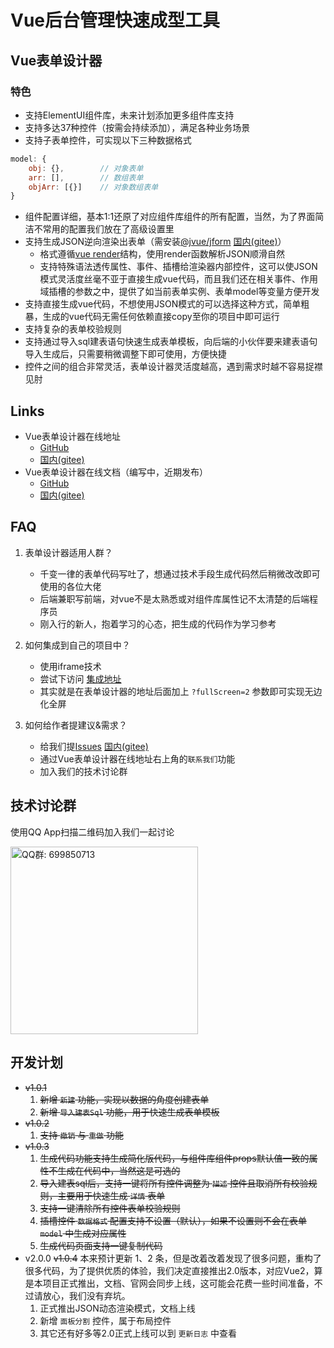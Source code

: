 # Vue后台管理快速成型工具

## Vue表单设计器

### 特色
- 支持ElementUI组件库，未来计划添加更多组件库支持
- 支持多达37种控件（按需会持续添加），满足各种业务场景
- 支持子表单控件，可实现以下三种数据格式
```javascript
model: {
    obj: {},        // 对象表单
    arr: [],        // 数组表单
    objArr: [{}]    // 对象数组表单
}
```
- 组件配置详细，基本1:1还原了对应组件库组件的所有配置，当然，为了界面简洁不常用的配置我们放在了高级设置里
- 支持生成JSON逆向渲染出表单（需安装[@jvue/jform](https://github.com/83945105/jvue/tree/main/jform-ui) [国内(gitee)](https://gitee.com/83945105/jvue/tree/main/jform-ui)）
  - 格式遵循[vue render](https://cn.vuejs.org/v2/guide/render-function.html)结构，使用render函数解析JSON顺滑自然
  - 支持特殊语法透传属性、事件、插槽给渲染器内部控件，这可以使JSON模式灵活度丝毫不亚于直接生成vue代码，而且我们还在相关事件、作用域插槽的参数之中，提供了如当前表单实例、表单model等变量方便开发
- 支持直接生成vue代码，不想使用JSON模式的可以选择这种方式，简单粗暴，生成的vue代码无需任何依赖直接copy至你的项目中即可运行
- 支持复杂的表单校验规则
- 支持通过导入sql建表语句快速生成表单模板，向后端的小伙伴要来建表语句导入生成后，只需要稍微调整下即可使用，方便快捷
- 控件之间的组合非常灵活，表单设计器灵活度越高，遇到需求时越不容易捉襟见肘

## Links

- Vue表单设计器在线地址
  - [GitHub](https://83945105.github.io/jvue/jform/#/designer)
  - [国内(gitee)](http://83945105.gitee.io/jvue/jform/#/designer)
- Vue表单设计器在线文档（编写中，近期发布）
  - [GitHub](https://83945105.github.io/jvue/docs/zh)
  - [国内(gitee)](http://83945105.gitee.io/jvue/docs/zh)
  
## FAQ

1. 表单设计器适用人群？
    - 千变一律的表单代码写吐了，想通过技术手段生成代码然后稍微改改即可使用的各位大佬
    - 后端兼职写前端，对vue不是太熟悉或对组件库属性记不太清楚的后端程序员
    - 刚入行的新人，抱着学习的心态，把生成的代码作为学习参考
    
2. 如何集成到自己的项目中？
    - 使用iframe技术
    - 尝试下访问 [集成地址](http://83945105.gitee.io/jvue/jform/#/designer?fullScreen=2)
    - 其实就是在表单设计器的地址后面加上 `?fullScreen=2` 参数即可实现无边化全屏
 
3. 如何给作者提建议&需求？
    - 给我们提[Issues](https://github.com/83945105/jvue/issues) [国内(gitee)](https://gitee.com/83945105/jvue/issues)
    - 通过Vue表单设计器在线地址右上角的`联系我们`功能
    - 加入我们的技术讨论群
    
## 技术讨论群

使用QQ App扫描二维码加入我们一起讨论

<img alt="QQ群: 699850713" src="https://gitee.com/83945105/jvue/raw/main/assets/Vue表单设计器技术讨论QQ群（1）.jpg" width="300">

## 开发计划
- ~~v1.0.1~~
    1. ~~新增 `新建` 功能，实现以数据的角度创建表单~~
    2. ~~新增 `导入建表Sql` 功能，用于快速生成表单模板~~
- ~~v1.0.2~~
    1. ~~支持 `撤销` 与 `重做` 功能~~
- ~~v1.0.3~~
    1. ~~生成代码功能支持生成简化版代码，与组件库组件props默认值一致的属性不生成在代码中，当然这是可选的~~
    2. ~~导入建表sql后，支持一键将所有控件调整为 `描述` 控件且取消所有校验规则，主要用于快速生成 `详情` 表单~~
    3. ~~支持一键清除所有控件表单校验规则~~
    4. ~~插槽控件 `数据格式` 配置支持不设置（默认），如果不设置则不会在表单 `model` 中生成对应属性~~
    5. ~~生成代码页面支持一键复制代码~~
- v2.0.0 ~~v1.0.4~~ 本来预计更新 1、2 条，但是改着改着发现了很多问题，重构了很多代码，为了提供优质的体验，我们决定直接推出2.0版本，对应Vue2，算是本项目正式推出，文档、官网会同步上线，这可能会花费一些时间准备，不过请放心，我们没有弃坑。
    1. 正式推出JSON动态渲染模式，文档上线
    2. 新增 `面板分割` 控件，属于布局控件
    3. 其它还有好多等2.0正式上线可以到 `更新日志` 中查看